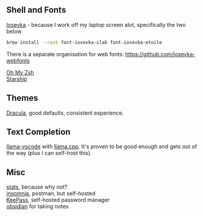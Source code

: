 ## Shell and Fonts

[Iosevka](https://github.com/be5invis/Iosevka) - because I work off my laptop screen alot, specifically the two below

```sh
brew install --cask font-iosevka-slab font-iosevka-etoile
```

There is a separate organisation for web fonts: https://github.com/iosevka-webfonts

[Oh My Zsh](https://ohmyz.sh/#install)  
[Starship](https://starship.rs/)  


## Themes

[Dracula](https://draculatheme.com/), good defaults, consistent experience.

## Text Completion

[llama-vscode](https://marketplace.visualstudio.com/items?itemName=ggml-org.llama-vscode) with [llama.cpp](https://marketplace.visualstudio.com/items?itemName=ggml-org.llama-vscode). It's proven to be good enough and gets out of the way (plus I can self-host this).

## Misc

[stats](https://formulae.brew.sh/cask/stats), because why not?  
[insomnia](https://github.com/Kong/insomnia), postman, but self-hosted  
[KeePass](https://en.wikipedia.org/wiki/KeePass), self-hosted password manager  
[obsidian](https://obsidian.md/) for taking notes  
